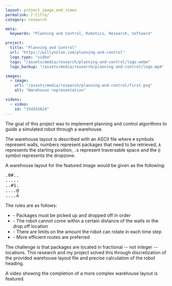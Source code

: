 ```yaml
---
layout: project_image_and_vimeo
permalink: /:title/
category: research

meta:
  keywords: "Planning and Control, Robotics, Research, Software"

project:
  title: "Planning and Control"
  url: "https://willynolan.com/planning-and-control"
  logo_type: "video"
  logo: "/assets/media/research/planning-and-control/logo.webm"
  logo_backup: "/assets/media/research/planning-and-control/logo.mp4"

images:
  - image:
    url: "/assets/media/research/planning-and-control/first.png"
    alt: "Warehouse representation"

videos:
  - video:
    id: "354555624"
---
```

<p>

</p>

<p>
The goal of this project was to implement planning and control algorithms to guide a simulated robot through a warehouse.
</p>

<p>
The warehouse layout is described with an ASCII file where <code>#</code> symbols represent walls, numbers represent packages that 
need to be retrieved, <code>A</code> represents the starting position, <code>.</code>s represent traversable space and the <code>@</code> symbol represents 
the dropzone.
</p>

<p>
A warehouse layout for the featured image would be given as the following:
<pre class="codeblock">
.0#..
.....
..#1.
....@
....A
</pre>
</p>

<p>
The rules are as follows:
<ul>
    <li>- Packages must be picked up and dropped off in order</li>
    <li>- The robot cannot come within a certain distance of the walls or the drop off location</li>
    <li>- There are limits on the amount the robot can rotate in each time step</li>
    <li>- More efficient routes are preferred</li>
</ul>
</p>

<p>
The challenge is that packages are located in fractional -- not integer -- locations.  This research and my project solved this through 
discretization of the provided warehouse layout file and precise calculation of the robot heading.
</p>

<p>
A video showing the completion of a more complex warehouse layout is featured.
</p>
